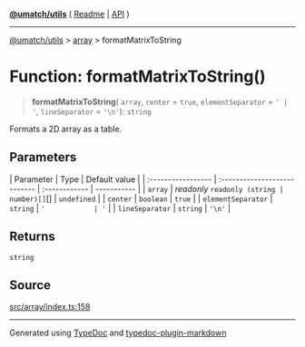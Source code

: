 [**@umatch/utils**](../../README.md) ( [Readme](../../README.md) \| [API](../../API.md) )

---

[@umatch/utils](../../API.md) > [array](../README.md) > formatMatrixToString

# Function: formatMatrixToString()

> **formatMatrixToString**(
> `array`,
> `center` = `true`,
> `elementSeparator` = `' | '`,
> `lineSeparator` = `'\n'`): `string`

Formats a 2D array as a table.

## Parameters

| Parameter          | Type                         | Default value |
| :----------------- | :--------------------------- | :------------ | ----------- |
| `array`            | _readonly_ `readonly (string | number)[]`[]  | `undefined` |
| `center`           | `boolean`                    | `true`        |
| `elementSeparator` | `string`                     | `'            | '`          |
| `lineSeparator`    | `string`                     | `'\n'`        |

## Returns

`string`

## Source

[src/array/index.ts:158](https://github.com/umatch-oficial/utils/blob/106c322/src/array/index.ts#L158)

---

Generated using [TypeDoc](https://typedoc.org/) and [typedoc-plugin-markdown](https://www.npmjs.com/package/typedoc-plugin-markdown)

